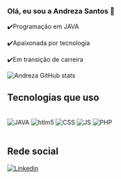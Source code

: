 ### Olá, eu sou a Andreza Santos 👋</br>


✔️Programação em JAVA

✔️Apaixonada por tecnologia

✔️Em transição de carreira

![Andreza GitHub stats](https://github-readme-stats.vercel.app/api?username=AndrezaSS&show_icons=true&theme=onedark)

## Tecnologias que uso 

<div style="display: inline_block"><br/>
 <img align="center" alt="JAVA" src="https://img.shields.io/badge/Java-ED8B00?style=for-the-badge&logo=java&logoColor=white" />  
  <img align="center" alt="htlm5" src="https://img.shields.io/badge/HTML5-E34F26?style=for-the-badge&logo=html5&logoColor=white"/>
 <img align="center" alt="CSS" src="https://img.shields.io/badge/CSS-239120?&style=for-the-badge&logo=css3&logoColor=white" />  
 <img align="center" alt="JS" src="https://img.shields.io/badge/JavaScript-F7DF1E?style=for-the-badge&logo=javascript&logoColor=black" />  
 <img align="center" alt="PHP" src="https://img.shields.io/badge/PHP-777BB4?style=for-the-badge&logo=php&logoColor=white" />  
  </div></br>

## Rede social

[![Linkedin](https://img.shields.io/badge/LinkedIn-0077B5?style=for-the-badge&logo=linkedin&logoColor=white/)](https://www.linkedin.com/in/andreza-santos-21996b101/)  
  </div></br>


  
